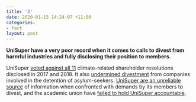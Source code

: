 ```yaml
---
title: '2'
date: 2020-01-15 14:24:07 +11:00
categories:
- fact
layout: post
---
```


**UniSuper have a very poor record when it comes to calls to divest from harmful industries and fully disclosing their position to members.**

UniSuper [voted against all 11](https://www.marketforces.org.au/superfunds/unisuper-balanced/) climate-related shareholder resolutions disclosed in 2017 and 2018. It also [undermined divestment](https://xborderoperationalmatters.wordpress.com/2015/10/02/unisuper-nteu-update/) from companies involved in the detention of asylum-seekers. [UniSuper are an unreliable source](https://xborderoperationalmatters.wordpress.com/2014/08/24/unisuper-divestment-brochure-transfield-asylumseekers-nteu/) of information when confronted with demands by its members to divest, and the academic union have [failed to hold UniSuper accountable](https://xborderoperationalmatters.wordpress.com/2015/10/02/unisuper-nteu-update/).